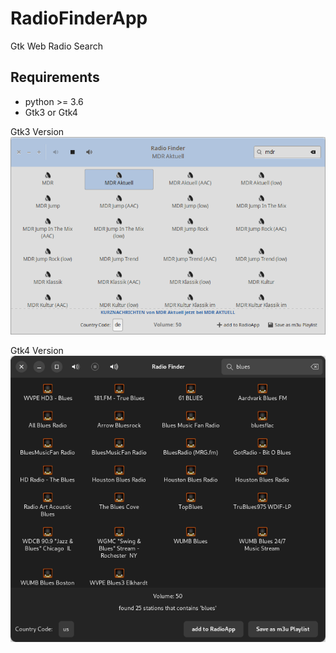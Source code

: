 # RadioFinderApp
Gtk Web Radio Search

## Requirements

- python >= 3.6
- Gtk3 or Gtk4

Gtk3 Version
![screenshot](https://raw.githubusercontent.com/Axel-Erfurt/RadioFinderApp/main/screenshot.png)

Gtk4 Version
![screenshot](https://raw.githubusercontent.com/Axel-Erfurt/RadioFinderApp/main/screenshot4.png)
